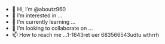 - 👋 Hi, I’m @aboutz960
- 👀 I’m interested in ...
- 🌱 I’m currently learning ...
- 💞️ I’m looking to collaborate on ...
- 📫 How to reach me ...1-1643ret uer
683566543udtu wthrrh
<!---
aboutz960/aboutz960 is a ✨ special ✨ repository because its `README.md` (this file) appears on your GitHub profile.
You can click the Preview link to take a look at your changes.
--->
